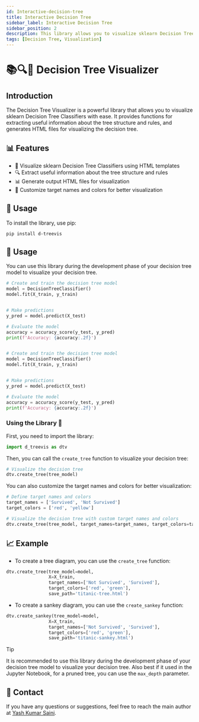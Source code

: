 ```yaml
---
id: Interactive-decision-tree
title: Interactive Decision Tree
sidebar_label: Interactive Decision Tree
sidebar_position: 2
description: This library allows you to visualize sklearn Decision Tree Classifiers with ease.
tags: [Decision Tree, Visualization]
---
```


# 📚🔍🎨 **Decision Tree Visualizer**

## **Introduction**
The Decision Tree Visualizer is a powerful library that allows you to visualize sklearn Decision Tree Classifiers with ease. It provides functions for extracting useful information about the tree structure and rules, and generates HTML files for visualizing the decision tree.

## 📊 **Features**
- 🌳 Visualize sklearn Decision Tree Classifiers using HTML templates
- 🔍 Extract useful information about the tree structure and rules
- 📊 Generate output HTML files for visualization
- 🎨 Customize target names and colors for better visualization

## 🔧 **Usage**
To install the library, use pip:

```
pip install d-treevis
```

## 📖 **Usage**


You can use this library during the development phase of your decision tree model to visualize your decision tree.

```python
# Create and train the decision tree model
model = DecisionTreeClassifier()
model.fit(X_train, y_train)


# Make predictions
y_pred = model.predict(X_test)

# Evaluate the model
accuracy = accuracy_score(y_test, y_pred)
print(f'Accuracy: {accuracy:.2f}')


# Create and train the decision tree model
model = DecisionTreeClassifier()
model.fit(X_train, y_train)


# Make predictions
y_pred = model.predict(X_test)

# Evaluate the model
accuracy = accuracy_score(y_test, y_pred)
print(f'Accuracy: {accuracy:.2f}')
```

### **Using the Library** 🚀

First, you need to import the library:

```python
import d_treevis as dtv
```

Then, you can call the `create_tree` function to visualize your decision tree:

```python
# Visualize the decision tree
dtv.create_tree(tree_model)
```

You can also customize the target names and colors for better visualization:

```python
# Define target names and colors
target_names = ['Survived', 'Not Survived']
target_colors = ['red', 'yellow']

# Visualize the decision tree with custom target names and colors
dtv.create_tree(tree_model, target_names=target_names, target_colors=target_colors)
```

## 📈 **Example**

- To create a tree diagram, you can use the `create_tree` function:

```python
dtv.create_tree(tree_model=model,
                X=X_train,
                target_names=['Not Survived', 'Survived'],
                target_colors=['red', 'green'],
                save_path='titanic-tree.html')
```

- To create a sankey diagram, you can use the `create_sankey` function:
```python
dtv.create_sankey(tree_model=model,
                X=X_train,
                target_names=['Not Survived', 'Survived'],
                target_colors=['red', 'green'],
                save_path='titanic-sankey.html')
```

> [!TIP]
> It is recommended to use this library during the development phase of your decision tree model to visualize your decision tree. Also best if it used in the Jupyter Notebook, for a pruned tree, you can use the `max_depth` parameter.

## 📧 **Contact**
If you have any questions or suggestions, feel free to reach the main author at [Yash Kumar Saini](https://github.com/yashksaini-coder).